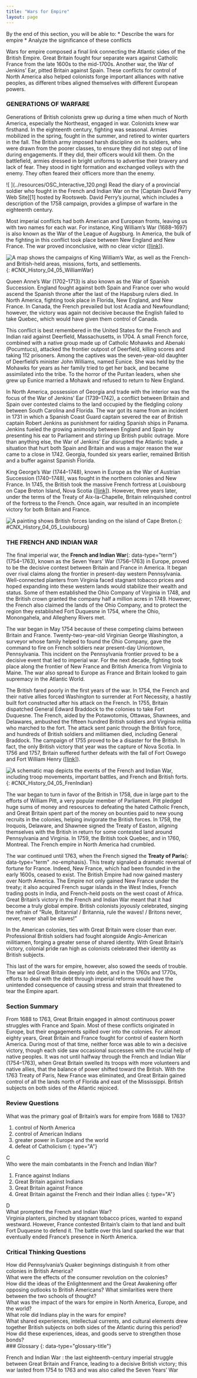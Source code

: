 ```yaml
---
title: "Wars for Empire"
layout: page
---
```



<div data-type="abstract" markdown="1">
By the end of this section, you will be able to:
* Describe the wars for empire
* Analyze the significance of these conflicts

</div>

Wars for empire composed a final link connecting the Atlantic sides of the British Empire. Great Britain fought four separate wars against Catholic France from the late 1600s to the mid-1700s. Another war, the War of Jenkins’ Ear, pitted Britain against Spain. These conflicts for control of North America also helped colonists forge important alliances with native peoples, as different tribes aligned themselves with different European powers.

### GENERATIONS OF WARFARE

Generations of British colonists grew up during a time when much of North America, especially the Northeast, engaged in war. Colonists knew war firsthand. In the eighteenth century, fighting was seasonal. Armies mobilized in the spring, fought in the summer, and retired to winter quarters in the fall. The British army imposed harsh discipline on its soldiers, who were drawn from the poorer classes, to ensure they did not step out of line during engagements. If they did, their officers would kill them. On the battlefield, armies dressed in bright uniforms to advertise their bravery and lack of fear. They stood in tight formation and exchanged volleys with the enemy. They often feared their officers more than the enemy.

<div data-type="note" data-has-label="true" class="history click-and-explore" data-label="Click and Explore" markdown="1">
<span data-type="media" data-alt=" "> ![ ](../resources/OSC_Interactive_120.png) </span>
Read the diary of a provincial soldier who fought in the French and Indian War on the [Captain David Perry Web Site][1] hosted by Rootsweb. David Perry’s journal, which includes a description of the 1758 campaign, provides a glimpse of warfare in the eighteenth century.

</div>

Most imperial conflicts had both American and European fronts, leaving us with two names for each war. For instance, King William’s War (1688–1697) is also known as the War of the League of Augsburg. In America, the bulk of the fighting in this conflict took place between New England and New France. The war proved inconclusive, with no clear victor ([\[link\]](#CNX_History_04_05_WilliamWar)).

 ![A map shows the campaigns of King William&#x2019;s War, as well as the French- and British-held areas, missions, forts, and settlements.](../resources/CNX_History_04_05_WilliamWar.jpg "This map shows the French and British armies&#x2019; movements during King William&#x2019;s War, in which there was no clear victor."){: #CNX_History_04_05_WilliamWar}

Queen Anne’s War (1702–1713) is also known as the War of Spanish Succession. England fought against both Spain and France over who would ascend the Spanish throne after the last of the Hapsburg rulers died. In North America, fighting took place in Florida, New England, and New France. In Canada, the French prevailed but lost Acadia and Newfoundland; however, the victory was again not decisive because the English failed to take Quebec, which would have given them control of Canada.

This conflict is best remembered in the United States for the French and Indian raid against Deerfield, Massachusetts, in 1704. A small French force, combined with a native group made up of Catholic Mohawks and Abenaki (Pocumtucs), attacked the frontier outpost of Deerfield, killing scores and taking 112 prisoners. Among the captives was the seven-year-old daughter of Deerfield’s minister John Williams, named Eunice. She was held by the Mohawks for years as her family tried to get her back, and became assimilated into the tribe. To the horror of the Puritan leaders, when she grew up Eunice married a Mohawk and refused to return to New England.

In North America, possession of Georgia and trade with the interior was the focus of the War of Jenkins’ Ear (1739–1742), a conflict between Britain and Spain over contested claims to the land occupied by the fledgling colony between South Carolina and Florida. The war got its name from an incident in 1731 in which a Spanish Coast Guard captain severed the ear of British captain Robert Jenkins as punishment for raiding Spanish ships in Panama. Jenkins fueled the growing animosity between England and Spain by presenting his ear to Parliament and stirring up British public outrage. More than anything else, the War of Jenkins’ Ear disrupted the Atlantic trade, a situation that hurt both Spain and Britain and was a major reason the war came to a close in 1742. Georgia, founded six years earlier, remained British and a buffer against Spanish Florida.

King George’s War (1744–1748), known in Europe as the War of Austrian Succession (1740–1748), was fought in the northern colonies and New France. In 1745, the British took the massive French fortress at Louisbourg on Cape Breton Island, Nova Scotia ([\[link\]](#CNX_History_04_05_Louisbourg)). However, three years later, under the terms of the Treaty of Aix-la-Chapelle, Britain relinquished control of the fortress to the French. Once again, war resulted in an incomplete victory for both Britain and France.

 ![A painting shows British forces landing on the island of Cape Breton.](../resources/CNX_History_04_05_Louisbourg.jpg "In this 1747 painting by J. Stevens, View of the landing of the New England forces in ye expedition against Cape Breton, British forces land on the island of Cape Breton to capture Fort Louisbourg."){: #CNX_History_04_05_Louisbourg}

### THE FRENCH AND INDIAN WAR

The final imperial war, the **French and Indian War**{: data-type="term"} (1754–1763), known as the Seven Years’ War (1756–1763) in Europe, proved to be the decisive contest between Britain and France in America. It began over rival claims along the frontier in present-day western Pennsylvania. Well-connected planters from Virginia faced stagnant tobacco prices and hoped expanding into these western lands would stabilize their wealth and status. Some of them established the Ohio Company of Virginia in 1748, and the British crown granted the company half a million acres in 1749. However, the French also claimed the lands of the Ohio Company, and to protect the region they established Fort Duquesne in 1754, where the Ohio, Monongahela, and Allegheny Rivers met.

The war began in May 1754 because of these competing claims between Britain and France. Twenty-two-year-old Virginian George Washington, a surveyor whose family helped to found the Ohio Company, gave the command to fire on French soldiers near present-day Uniontown, Pennsylvania. This incident on the Pennsylvania frontier proved to be a decisive event that led to imperial war. For the next decade, fighting took place along the frontier of New France and British America from Virginia to Maine. The war also spread to Europe as France and Britain looked to gain supremacy in the Atlantic World.

The British fared poorly in the first years of the war. In 1754, the French and their native allies forced Washington to surrender at Fort Necessity, a hastily built fort constructed after his attack on the French. In 1755, Britain dispatched General Edward Braddock to the colonies to take Fort Duquesne. The French, aided by the Potawotomis, Ottawas, Shawnees, and Delawares, ambushed the fifteen hundred British soldiers and Virginia militia who marched to the fort. The attack sent panic through the British force, and hundreds of British soldiers and militiamen died, including General Braddock. The campaign of 1755 proved to be a disaster for the British. In fact, the only British victory that year was the capture of Nova Scotia. In 1756 and 1757, Britain suffered further defeats with the fall of Fort Oswego and Fort William Henry ([\[link\]](#CNX_History_04_05_FrenIndian)).

 ![A schematic map depicts the events of the French and Indian War, including troop movements, important battles, and French and British forts.](../resources/CNX_History_04_05_FrenIndian.jpg "This schematic map depicts the events of the French and Indian War. Note the scarcity of British victories."){: #CNX_History_04_05_FrenIndian}

The war began to turn in favor of the British in 1758, due in large part to the efforts of William Pitt, a very popular member of Parliament. Pitt pledged huge sums of money and resources to defeating the hated Catholic French, and Great Britain spent part of the money on bounties paid to new young recruits in the colonies, helping invigorate the British forces. In 1758, the Iroquois, Delaware, and Shawnee signed the Treaty of Easton, aligning themselves with the British in return for some contested land around Pennsylvania and Virginia. In 1759, the British took Quebec, and in 1760, Montreal. The French empire in North America had crumbled.

The war continued until 1763, when the French signed the **Treaty of Paris**{: data-type="term" .no-emphasis}. This treaty signaled a dramatic reversal of fortune for France. Indeed, New France, which had been founded in the early 1600s, ceased to exist. The British Empire had now gained mastery over North America. The Empire not only gained New France under the treaty; it also acquired French sugar islands in the West Indies, French trading posts in India, and French-held posts on the west coast of Africa. Great Britain’s victory in the French and Indian War meant that it had become a truly global empire. British colonists joyously celebrated, singing the refrain of “Rule, Britannia! / Britannia, rule the waves! / Britons never, never, never shall be slaves!”

In the American colonies, ties with Great Britain were closer than ever. Professional British soldiers had fought alongside Anglo-American militiamen, forging a greater sense of shared identity. With Great Britain’s victory, colonial pride ran high as colonists celebrated their identity as British subjects.

This last of the wars for empire, however, also sowed the seeds of trouble. The war led Great Britain deeply into debt, and in the 1760s and 1770s, efforts to deal with the debt through imperial reforms would have the unintended consequence of causing stress and strain that threatened to tear the Empire apart.

### Section Summary

From 1688 to 1763, Great Britain engaged in almost continuous power struggles with France and Spain. Most of these conflicts originated in Europe, but their engagements spilled over into the colonies. For almost eighty years, Great Britain and France fought for control of eastern North America. During most of that time, neither force was able to win a decisive victory, though each side saw occasional successes with the crucial help of native peoples. It was not until halfway through the French and Indian War (1754–1763), when Great Britain swelled its troops with more volunteers and native allies, that the balance of power shifted toward the British. With the 1763 Treaty of Paris, New France was eliminated, and Great Britain gained control of all the lands north of Florida and east of the Mississippi. British subjects on both sides of the Atlantic rejoiced.

### Review Questions

<div data-type="exercise">
<div data-type="problem" markdown="1">
What was the primary goal of Britain’s wars for empire from 1688 to 1763?

1.  control of North America
2.  control of American Indians
3.  greater power in Europe and the world
4.  defeat of Catholicism
{: type="A"}

</div>
<div data-type="solution" markdown="1">
C

</div>
</div>

<div data-type="exercise">
<div data-type="problem" markdown="1">
Who were the main combatants in the French and Indian War?

1.  France against Indians
2.  Great Britain against Indians
3.  Great Britain against France
4.  Great Britain against the French and their Indian allies
{: type="A"}

</div>
<div data-type="solution" markdown="1">
D

</div>
</div>

<div data-type="exercise">
<div data-type="problem" markdown="1">
What prompted the French and Indian War?

</div>
<div data-type="solution" markdown="1">
Virginia planters, pinched by stagnant tobacco prices, wanted to expand westward. However, France contested Britain’s claim to that land and built Fort Duquesne to defend it. The battle over this land sparked the war that eventually ended France’s presence in North America.

</div>
</div>

### Critical Thinking Questions

<div data-type="exercise">
<div data-type="problem" markdown="1">
How did Pennsylvania’s Quaker beginnings distinguish it from other colonies in British America?

</div>
</div>

<div data-type="exercise">
<div data-type="problem" markdown="1">
What were the effects of the consumer revolution on the colonies?

</div>
</div>

<div data-type="exercise">
<div data-type="problem" markdown="1">
How did the ideas of the Enlightenment and the Great Awakening offer opposing outlooks to British Americans? What similarities were there between the two schools of thought?

</div>
</div>

<div data-type="exercise">
<div data-type="problem" markdown="1">
What was the impact of the wars for empire in North America, Europe, and the world?

</div>
</div>

<div data-type="exercise">
<div data-type="problem" markdown="1">
What role did Indians play in the wars for empire?

</div>
</div>

<div data-type="exercise">
<div data-type="problem" markdown="1">
What shared experiences, intellectual currents, and cultural elements drew together British subjects on both sides of the Atlantic during this period? How did these experiences, ideas, and goods serve to strengthen those bonds?

</div>
</div>

<div data-type="glossary" markdown="1">
### Glossary
{: data-type="glossary-title"}

French and Indian War
: the last eighteenth-century imperial struggle between Great Britain and France, leading to a decisive British victory; this war lasted from 1754 to 1763 and was also called the Seven Years’ War

</div>



[1]: http://openstaxcollege.org/l/DPerry
